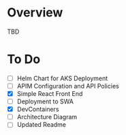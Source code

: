 # Overview

TBD

# To Do
- [ ] Helm Chart for AKS Deployment
- [ ] APIM Configuration and API Policies 
- [X] Simple React Front End 
- [ ] Deployment to SWA
- [X] DevContainers
- [ ] Architecture Diagram
- [ ] Updated Readme